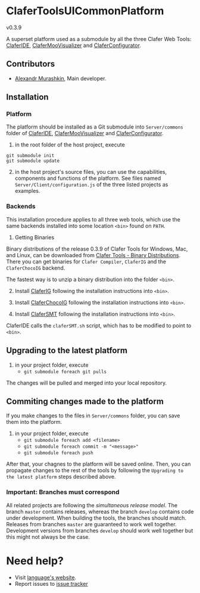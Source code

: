 ClaferToolsUICommonPlatform
===========================

v0.3.9

A superset platform used as a submodule by all the three Clafer Web Tools: [ClaferIDE](https://github.com/gsdlab/ClaferIDE), [ClaferMooVisualizer](https://github.com/gsdlab/ClaferMooVisalizer) and [ClaferConfigurator](https://github.com/gsdlab/ClaferConfigurator).

Contributors
------------

* [Alexandr Murashkin](http://gsd.uwaterloo.ca/amurashk), Main developer.

Installation
------------

### Platform

The platform should be installed as a Git submodule into `Server/commons` folder of [ClaferIDE](https://github.com/gsdlab/ClaferIDE), [ClaferMooVisualizer](https://github.com/gsdlab/ClaferMooVisalizer) and [ClaferConfigurator](https://github.com/gsdlab/ClaferConfigurator).

1. in the root folder of the host project, execute

```
git submodule init
git submodule update
```

2. in the host project's source files, you can use the capabilities, components and functions of the platform. See files named `Server/Client/configuration.js` of the three listed projects as examples.

### Backends

This installation procedure applies to all three web tools, which use the same backends installed into some location `<bin>` found on `PATH`.

1. Getting Binaries

Binary distributions of the release 0.3.9 of Clafer Tools for Windows, Mac, and Linux, can be downloaded from [Clafer Tools - Binary Distributions](http://http://gsd.uwaterloo.ca/clafer-tools-binary-distributions). There you can get binaries for `Clafer Compiler`, `ClaferIG` and the `ClaferChocoIG` backend.

The fastest way is to unzip a binary distribution into the folder `<bin>`.

2. Install [ClaferIG](https://github.com/gsdlab/claferIG) following the installation instructions into `<bin>`.

3. Install [ClaferChocoIG](https://github.com/gsdlab/ClaferChocoIG) following the installation instructions into `<bin>`.

4. Install [ClaferSMT](https://github.com/gsdlab/ClaferSMT) following the installation instructions into `<bin>`.

ClaferIDE calls the `claferSMT.sh` script, which has to be modified to point to `<bin>`.

Upgrading to the latest platform
--------------------------------

1. in your project folder, execute
    * `git submodule foreach git pulls`

The changes will be pulled and merged into your local repository.

Commiting changes made to the platform
--------------------------------

If you make changes to the files in `Server/commons` folder, you can save them into the platform.

1. in your project folder, execute
    * `git submodule foreach add <filename>`
    * `git submodule foreach commit -m "<message>"`
    * `git submodule foreach push`

After that, your chagnes to the platform will be saved online. Then, you can propagate changes to the rest of the tools by following the `Upgrading to the latest platform` steps described above.

### Important: Branches must correspond

All related projects are following the *simultaneous release model*.
The branch `master` contains releases, whereas the branch `develop` contains code under development.
When building the tools, the branches should match.
Releases from branches `master` are guaranteed to work well together.
Development versions from branches `develop` should work well together but this might not always be the case.

Need help?
==========

* Visit [language's website](http://clafer.org).
* Report issues to [issue tracker](https://github.com/gsdlab/ClaferToolsUICommonPlatform/issues)
